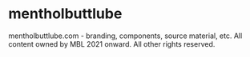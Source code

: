 # mentholbuttlube
 mentholbuttlube.com - branding, components, source material, etc. All content owned by MBL 2021 onward. All other rights reserved. 
